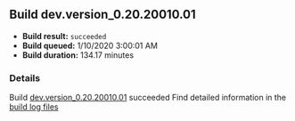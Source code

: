 ## Build dev.version_0.20.20010.01
- **Build result:** `succeeded`
- **Build queued:** 1/10/2020 3:00:01 AM
- **Build duration:** 134.17 minutes
### Details
Build [dev.version_0.20.20010.01](https://winappstudio.visualstudio.com/web/build.aspx?pcguid=a4ef43be-68ce-4195-a619-079b4d9834c2&builduri=vstfs%3a%2f%2f%2fBuild%2fBuild%2f32496) succeeded
Find detailed information in the [build log files]()
